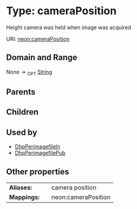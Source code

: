 
# Type: cameraPosition


Height camera was held when image was acquired

URI: [neon:cameraPosition](https://data.neonscience.org/cameraPosition)


## Domain and Range

None ->  <sub>OPT</sub> [String](types/String.md)

## Parents


## Children


## Used by

 * [DhpPerimagefileIn](DhpPerimagefileIn.md)
 * [DhpPerimagefilePub](DhpPerimagefilePub.md)

## Other properties

|  |  |  |
| --- | --- | --- |
| **Aliases:** | | camera position |
| **Mappings:** | | neon:cameraPosition |

